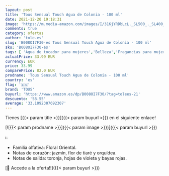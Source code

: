 ```yaml
---
layout: post
title: 'Tous Sensual Touch Agua de Colonia - 100 ml'
date: 2021-12-20 19:18:31
image: 'https://m.media-amazon.com/images/I/31KjYRDbLcL._SL500_._SL400_.jpg'
comments: true
category: ofertas
author: 'tole.es'
slug: 'B008OI7F30-es Tous Sensual Touch Agua de Colonia - 100 ml'
sku: 'B008OI7F30-es'
tags: [ 'Agua de tocador para mujeres','Belleza','Fragancias para mujeres','Perfumes y fragancias','agua','colonia','de','tous', ]
actualPrice: 33.99 EUR
currency: EUR
price: 33.99
comparePrice: 82.0 EUR
prodname: 'Tous Sensual Touch Agua de Colonia - 100 ml'
country: 'es'
flag: '🇪🇸'
brand: 'TOUS'
buyurl: 'https://www.amazon.es/dp/B008OI7F30/?tag=tolees-21'
descuento: '58.55'
average: '33.1092307692307'
---
```


Tienes [{{< param title >}}]({{< param buyurl >}}) en el siguiente enlace!

[![{{< param prodname >}}]({{< param image >}})]({{< param buyurl >}})

ℹ️:

- Familia olfativa: Floral Oriental.
- Notas de corazón: jazmín, flor de tiaré y orquídea.
- Notas de salida: toronja, hojas de violeta y bayas rojas.

[🛒 Accede a la oferta!!]({{< param buyurl >}})
